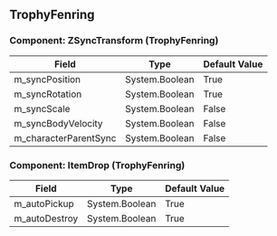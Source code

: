 ## TrophyFenring

### Component: ZSyncTransform (TrophyFenring)

|Field|Type|Default Value|
|-----|----|-------------|
|m_syncPosition|System.Boolean|True|
|m_syncRotation|System.Boolean|True|
|m_syncScale|System.Boolean|False|
|m_syncBodyVelocity|System.Boolean|False|
|m_characterParentSync|System.Boolean|False|

### Component: ItemDrop (TrophyFenring)

|Field|Type|Default Value|
|-----|----|-------------|
|m_autoPickup|System.Boolean|True|
|m_autoDestroy|System.Boolean|True|

